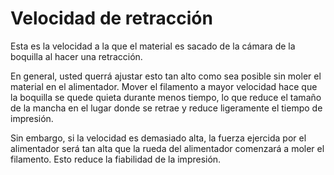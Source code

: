 Velocidad de retracción
====
Esta es la velocidad a la que el material es sacado de la cámara de la boquilla al hacer una retracción.

En general, usted querrá ajustar esto tan alto como sea posible sin moler el material en el alimentador. Mover el filamento a mayor velocidad hace que la boquilla se quede quieta durante menos tiempo, lo que reduce el tamaño de la mancha en el lugar donde se retrae y reduce ligeramente el tiempo de impresión.

Sin embargo, si la velocidad es demasiado alta, la fuerza ejercida por el alimentador será tan alta que la rueda del alimentador comenzará a moler el filamento. Esto reduce la fiabilidad de la impresión.